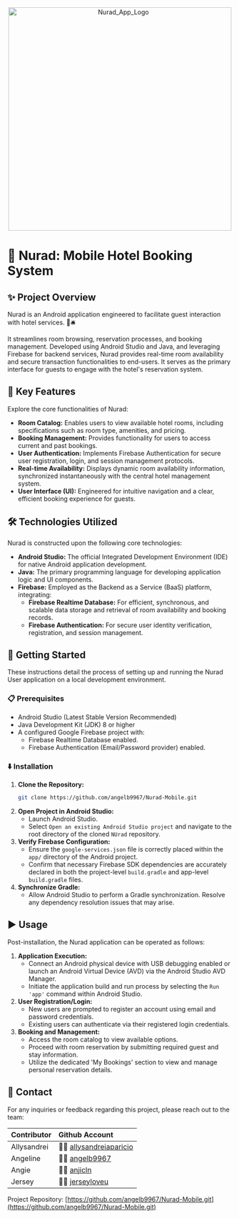 <div align="center">
  <img src="https://github.com/user-attachments/assets/2d9805b4-9a86-4d69-b7f5-bd6740bdd889" alt="Nurad_App_Logo" width="500" />
</div>


# 🏨 Nurad: Mobile Hotel Booking System

## ✨ Project Overview

Nurad is an Android application engineered to facilitate guest interaction with hotel services. 🛌🛎 

It streamlines room browsing, reservation processes, and booking management. Developed using Android Studio and Java, and leveraging Firebase for backend services, Nurad provides real-time room availability and secure transaction functionalities to end-users. It serves as the primary interface for guests to engage with the hotel's reservation system.

## 🌟 Key Features

Explore the core functionalities of Nurad:

*   **Room Catalog:** Enables users to view available hotel rooms, including specifications such as room type, amenities, and pricing.
*   **Booking Management:** Provides functionality for users to access current and past bookings.
*   **User Authentication:** Implements Firebase Authentication for secure user registration, login, and session management protocols.
*   **Real-time Availability:** Displays dynamic room availability information, synchronized instantaneously with the central hotel management system.
*   **User Interface (UI):** Engineered for intuitive navigation and a clear, efficient booking experience for guests.

## 🛠️ Technologies Utilized

Nurad is constructed upon the following core technologies:

*   **Android Studio:** The official Integrated Development Environment (IDE) for native Android application development.
*   **Java:** The primary programming language for developing application logic and UI components.
*   **Firebase:** Employed as the Backend as a Service (BaaS) platform, integrating:
    *   **Firebase Realtime Database:** For efficient, synchronous, and scalable data storage and retrieval of room availability and booking records.
    *   **Firebase Authentication:** For secure user identity verification, registration, and session management.

## 🚀 Getting Started

These instructions detail the process of setting up and running the Nurad User application on a local development environment.

### 📋 Prerequisites

*   Android Studio (Latest Stable Version Recommended)
*   Java Development Kit (JDK) 8 or higher
*   A configured Google Firebase project with:
    *   Firebase Realtime Database enabled.
    *   Firebase Authentication (Email/Password provider) enabled.

### ⬇️ Installation

1.  **Clone the Repository:**
    ```bash
    git clone https://github.com/angelb9967/Nurad-Mobile.git
    ```
2.  **Open Project in Android Studio:**
    *   Launch Android Studio.
    *   Select `Open an existing Android Studio project` and navigate to the root directory of the cloned `NUrad` repository.
3.  **Verify Firebase Configuration:**
    *   Ensure the `google-services.json` file is correctly placed within the `app/` directory of the Android project.
    *   Confirm that necessary Firebase SDK dependencies are accurately declared in both the project-level `build.gradle` and app-level `build.gradle` files.
4.  **Synchronize Gradle:**
    *   Allow Android Studio to perform a Gradle synchronization. Resolve any dependency resolution issues that may arise.

## ▶️ Usage

Post-installation, the Nurad application can be operated as follows:

1.  **Application Execution:**
    *   Connect an Android physical device with USB debugging enabled or launch an Android Virtual Device (AVD) via the Android Studio AVD Manager.
    *   Initiate the application build and run process by selecting the `Run 'app'` command within Android Studio.
2.  **User Registration/Login:**
    *   New users are prompted to register an account using email and password credentials.
    *   Existing users can authenticate via their registered login credentials.
3.  **Booking and Management:**
    *   Access the room catalog to view available options.
    *   Proceed with room reservation by submitting required guest and stay information.
    *   Utilize the dedicated 'My Bookings' section to view and manage personal reservation details.

## 📧 Contact

For any inquiries or feedback regarding this project, please reach out to the team:

| Contributor               | Github Account                                    |
| :----------------- | :--------------------------------------- |
| Allysandrei | 👨‍🎨 [allysandreiaparicio](https://github.com/allysandreiaparicio) |
| Angeline     | 👩‍💻 [angelb9967](https://github.com/angelb9967) |
| Angie        | 👩‍🎨 [anjicln ](https://github.com/anjicln) |
| Jersey       | 👩‍💻 [jerseyloveu](https://github.com/jerseyloveu) |

Project Repository: [https://github.com/angelb9967/Nurad-Mobile.git](https://github.com/angelb9967/Nurad-Mobile.git)
